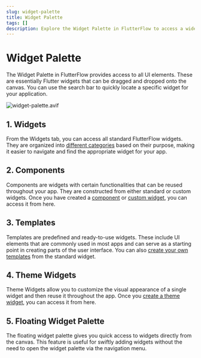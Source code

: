 ```yaml
---
slug: widget-palette
title: Widget Palette
tags: []
description: Explore the Widget Palette in FlutterFlow to access a wide range of UI elements. This feature offers an intuitive interface for dragging and dropping Flutter widgets onto your canvas.
---
```

# Widget Palette

The Widget Palette in FlutterFlow provides access to all UI elements. These are essentially Flutter widgets that can be dragged and dropped onto the canvas. You can use the search bar to quickly locate a specific widget for your application.

![widget-palette.avif](imgs/widget-palette.avif)

## 1. Widgets

From the Widgets tab, you can access all standard FlutterFlow widgets. They are organized into [different categories](#) based on their purpose, making it easier to navigate and find the appropriate widget for your app.

## 2. Components

Components are widgets with certain functionalities that can be reused throughout your app. They are constructed from either standard or custom widgets. Once you have created a [component](#) or [custom widget](#), you can access it from here.

## 3. Templates

Templates are predefined and ready-to-use widgets. These include UI elements that are commonly used in most apps and can serve as a starting point in creating parts of the user interface. You can also [create your own templates](#) from the standard widget.

## 4. Theme Widgets

Theme Widgets allow you to customize the visual appearance of a single widget and then reuse it throughout the app. Once you [create a theme widget](#), you can access it from here.

## 5. Floating Widget Palette

The floating widget palette gives you quick access to widgets directly from the canvas. This feature is useful for swiftly adding widgets without the need to open the widget palette via the navigation menu.